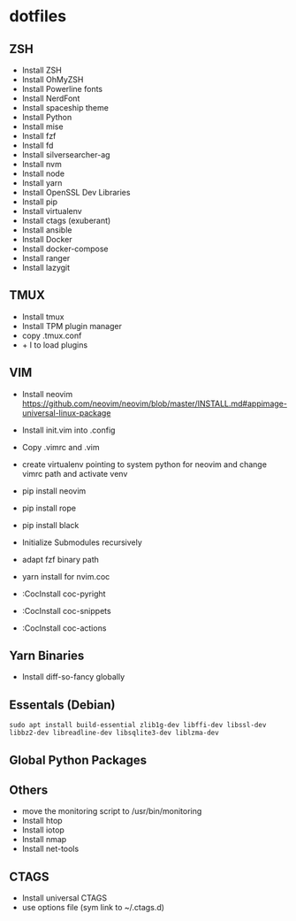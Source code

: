 # dotfiles

## ZSH

- Install ZSH
- Install OhMyZSH
- Install Powerline fonts
- Install NerdFont
- Install spaceship theme
- Install Python
- Install mise
- Install fzf
- Install fd
- Install silversearcher-ag
- Install nvm
- Install node
- Install yarn
- Install OpenSSL Dev Libraries
- Install pip
- Install virtualenv
- Install ctags (exuberant)
- Install ansible
- Install Docker
- Install docker-compose
- Install ranger
- Install lazygit

## TMUX

- Install tmux
- Install TPM plugin manager
- copy .tmux.conf
- <prefix> + I to load plugins

## VIM

- Install neovim
  https://github.com/neovim/neovim/blob/master/INSTALL.md#appimage-universal-linux-package

- Install init.vim into .config
- Copy .vimrc and .vim
- create virtualenv pointing to system python for neovim and change vimrc path
  and activate venv
- pip install neovim
- pip install rope
- pip install black
- Initialize Submodules recursively
- adapt fzf binary path
- yarn install for nvim.coc
- :CocInstall coc-pyright
- :CocInstall coc-snippets
- :CocInstall coc-actions

## Yarn Binaries

- Install diff-so-fancy globally

## Essentals (Debian)

`sudo apt install build-essential zlib1g-dev libffi-dev libssl-dev libbz2-dev libreadline-dev libsqlite3-dev liblzma-dev`

## Global Python Packages

## Others

- move the monitoring script to /usr/bin/monitoring
- Install htop
- Install iotop
- Install nmap
- Install net-tools

## CTAGS

- Install universal CTAGS
- use options file (sym link to ~/.ctags.d)

